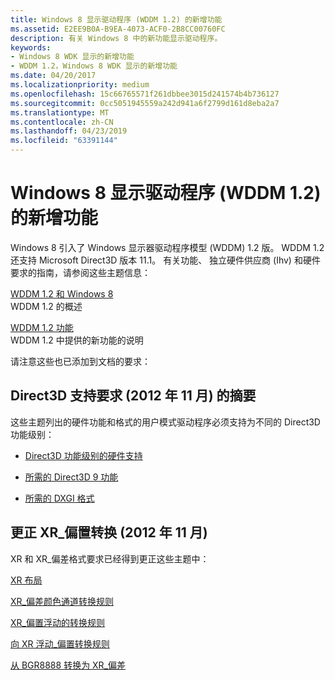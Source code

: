 ```yaml
---
title: Windows 8 显示驱动程序 (WDDM 1.2) 的新增功能
ms.assetid: E2EE9B0A-B9EA-4073-ACF0-2B8CC00760FC
description: 有关 Windows 8 中的新功能显示驱动程序。
keywords:
- Windows 8 WDK 显示的新增功能
- WDDM 1.2，Windows 8 WDK 显示的新增功能
ms.date: 04/20/2017
ms.localizationpriority: medium
ms.openlocfilehash: 15c66765571f261dbbee3015d241574b4b736127
ms.sourcegitcommit: 0cc5051945559a242d941a6f2799d161d8eba2a7
ms.translationtype: MT
ms.contentlocale: zh-CN
ms.lasthandoff: 04/23/2019
ms.locfileid: "63391144"
---
```

# <a name="whats-new-for-windows-8-display-drivers-wddm-12"></a>Windows 8 显示驱动程序 (WDDM 1.2) 的新增功能


Windows 8 引入了 Windows 显示器驱动程序模型 (WDDM) 1.2 版。 WDDM 1.2 还支持 Microsoft Direct3D 版本 11.1。 有关功能、 独立硬件供应商 (Ihv) 和硬件要求的指南，请参阅这些主题信息：

<span id="wddm_1.2_and_windows_8"></span><span id="WDDM_1.2_AND_WINDOWS_8"></span>[WDDM 1.2 和 Windows 8](wddm-in-windows-8.md)  
WDDM 1.2 的概述

<span id="wddm_1.2_features"></span><span id="WDDM_1.2_FEATURES"></span>[WDDM 1.2 功能](wddm-v1-2-features.md)  
WDDM 1.2 中提供的新功能的说明

请注意这些也已添加到文档的要求：

## <a name="span-idsummaryofdirect3dsupportrequirementsnovember2012spanspan-idsummaryofdirect3dsupportrequirementsnovember2012spanspan-idsummaryofdirect3dsupportrequirementsnovember2012spansummary-of-direct3d-support-requirements-november-2012"></a><span id="Summary_of_Direct3D_support_requirements__November_2012_"></span><span id="summary_of_direct3d_support_requirements__november_2012_"></span><span id="SUMMARY_OF_DIRECT3D_SUPPORT_REQUIREMENTS__NOVEMBER_2012_"></span>Direct3D 支持要求 (2012 年 11 月) 的摘要


这些主题列出的硬件功能和格式的用户模式驱动程序必须支持为不同的 Direct3D 功能级别：

-   [Direct3D 功能级别的硬件支持](hardware-support-for-direct3d-feature-levels.md)

-   [所需的 Direct3D 9 功能](required-direct3d-9-capabilities.md)

-   [所需的 DXGI 格式](required-dxgi-formats.md)

## <a name="span-idcorrectionstoxrbiasconversionsnovember2012spanspan-idcorrectionstoxrbiasconversionsnovember2012spanspan-idcorrectionstoxrbiasconversionsnovember2012spancorrections-to-xrbias-conversions-november-2012"></a><span id="Corrections_to_XR_BIAS_conversions__November_2012_"></span><span id="corrections_to_xr_bias_conversions__november_2012_"></span><span id="CORRECTIONS_TO_XR_BIAS_CONVERSIONS__NOVEMBER_2012_"></span>更正 XR\_偏置转换 (2012 年 11 月)


XR 和 XR\_偏差格式要求已经得到更正这些主题中：

[XR 布局](xr-layout.md)

[XR\_偏差颜色通道转换规则](xr-bias-color-channel-conversion-rules.md)

[XR\_偏置浮动的转换规则](xr-bias-to-float-conversion-rules.md)

[向 XR 浮动\_偏置转换规则](float-to-xr-bias-conversion-rules.md)

[从 BGR8888 转换为 XR\_偏差](conversion-from-bgr8888-to-xr-bias.md)

 

 





